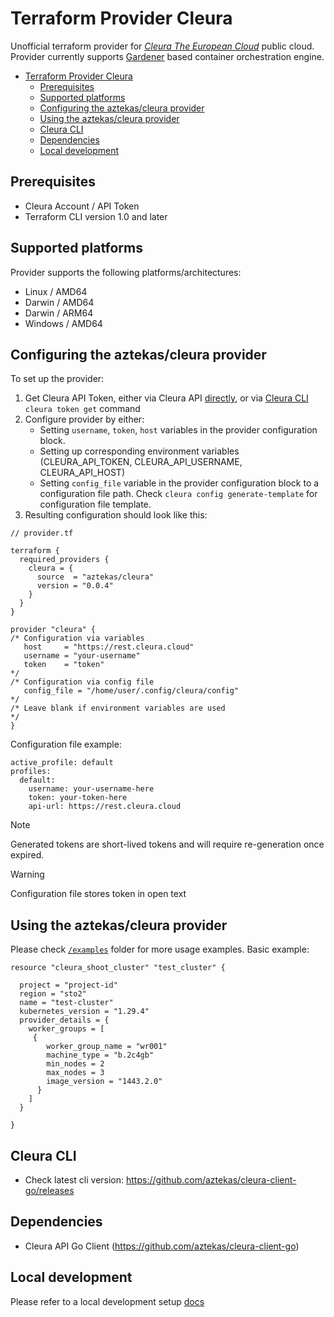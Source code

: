# Terraform Provider Cleura

Unofficial terraform provider for [*Cleura The European Cloud*](https://cleura.com/) public cloud. Provider currently supports [Gardener](https://gardener.cloud/) based container orchestration engine.

- [Terraform Provider Cleura](#terraform-provider-cleura)
  - [Prerequisites](#prerequisites)
  - [Supported platforms](#supported-platforms)
  - [Configuring the aztekas/cleura provider](#configuring-the-aztekascleura-provider)
  - [Using the aztekas/cleura provider](#using-the-aztekascleura-provider)
  - [Cleura CLI](#cleura-cli)
  - [Dependencies](#dependencies)
  - [Local development](#local-development)

## Prerequisites

- Cleura Account / API Token
- Terraform CLI version 1.0 and later

## Supported platforms

Provider supports the following platforms/architectures:

- Linux / AMD64
- Darwin / AMD64
- Darwin / ARM64
- Windows / AMD64

## Configuring the aztekas/cleura provider

To set up the provider:

1. Get Cleura API Token, either via Cleura API [directly](https://apidoc.cleura.cloud/#api-Authentication-CreateToken), or via [Cleura CLI](https://github.com/aztekas/cleura-client-go) `cleura token get` command
1. Configure provider by either:
   - Setting `username`, `token`, `host` variables in the provider configuration block.
   - Setting up corresponding environment variables (CLEURA_API_TOKEN, CLEURA_API_USERNAME, CLEURA_API_HOST)
   - Setting `config_file` variable in the provider configuration block to a configuration file path. Check `cleura config generate-template` for configuration file template.
1. Resulting configuration should look like this:

```hcl
// provider.tf

terraform {
  required_providers {
    cleura = {
      source  = "aztekas/cleura"
      version = "0.0.4"
    }
  }
}

provider "cleura" {
/* Configuration via variables
   host     = "https://rest.cleura.cloud"
   username = "your-username"
   token    = "token"
*/
/* Configuration via config file
   config_file = "/home/user/.config/cleura/config"
*/
/* Leave blank if environment variables are used
*/
}
```

Configuration file example:

```config
active_profile: default
profiles:
  default:
    username: your-username-here
    token: your-token-here
    api-url: https://rest.cleura.cloud
```

> [!NOTE]
> Generated tokens are short-lived tokens and will require re-generation once expired.

> [!WARNING]
> Configuration file stores token in open text

## Using the aztekas/cleura provider

Please check [`/examples`](./examples/) folder for more usage examples.
Basic example:

```hcl
resource "cleura_shoot_cluster" "test_cluster" {

  project = "project-id"
  region = "sto2"
  name = "test-cluster"
  kubernetes_version = "1.29.4"
  provider_details = {
    worker_groups = [
     {
        worker_group_name = "wr001"
        machine_type = "b.2c4gb"
        min_nodes = 2
        max_nodes = 3
        image_version = "1443.2.0"
      }
    ]
  }

}
```

## Cleura CLI

- Check latest cli version: <https://github.com/aztekas/cleura-client-go/releases>

## Dependencies

- Cleura API Go Client (<https://github.com/aztekas/cleura-client-go>)

## Local development

Please refer to a local development setup [docs](./LOCAL_DEVELOPMENT.md)
